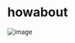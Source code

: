 # howabout
![image](https://user-images.githubusercontent.com/96921957/203686020-52407ed4-e028-435e-a3bd-d90c3a2825bc.png)
